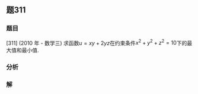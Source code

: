 ## 题311
### 题目
[311] (2010 年 - 数学三) 求函数$u = {xy} + {2yz}$在约束条件${x}^{2} + {y}^{2} + {z}^{2} = {10}$下的最大值和最小值.
### 分析

### 解